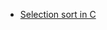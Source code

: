 - [Selection sort in C](https://github.com/AditiRout/winter-of-contributing/blob/turtle/C_CPP/Data%20Structures/Sorting/Selection%20sort%20in%20c.md)
